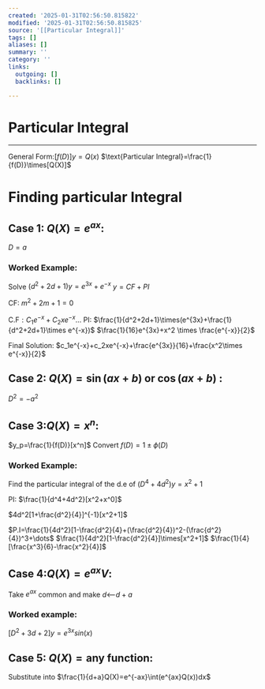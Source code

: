 ```yaml
---
created: '2025-01-31T02:56:50.815822'
modified: '2025-01-31T02:56:50.815825'
source: '[[Particular Integral]]'
tags: []
aliases: []
summary: ''
category: ''
links:
  outgoing: []
  backlinks: []

---
```


# Particular Integral

___

$\text{General Form:}[f(D)]y=Q(x)$
$\text{Particular Integral}=\frac{1}{f(D)}\times[Q(X)]$ 


# Finding particular Integral

## Case 1: $Q(X)=e^{ax}$:
$D=a$
### Worked Example:
Solve $(d^2 +2d+1)y=e^{3x}+e^{-x}$ 
$y=CF+PI$

CF:
$m^2+2m+1=0$

$\text{C.F}:C_1e^{-x}+C_2xe^{-x}\dots$ 
PI:
$\frac{1}{d^2+2d+1}\times(e^{3x}+\frac{1}{d^2+2d+1}\times e^{-x})$
$\frac{1}{16}e^{3x}+x^2 \times \frac{e^{-x}}{2}$

Final Solution:
$c_1e^{-x}+c_2xe^{-x}+\frac{e^{3x}}{16}+\frac{x^2\times e^{-x}}{2}$ 


## Case 2: $Q(X)=\sin(ax+b)\text{ or }\cos(ax+b)$ :
$D^2=-a^2$

## Case 3:$Q(X)=x^n$:

$y_p=\frac{1}{f(D)}[x^n]$ 
Convert $f(D) = 1\pm \phi(D)$ 

### Worked Example:

Find the particular integral of the d.e of $(D^4+4d^2)y=x^2+1$ 

PI:
$\frac{1}{d^4+4d^2}[x^2+x^0]$

$4d^2[1+\frac{d^2}{4}]^{-1}[x^2+1]$

$P.I=\frac{1}{4d^2}[1-\frac{d^2}{4}+(\frac{d^2}{4})^2-(\frac{d^2}{4})^3+\dots$ 
$\frac{1}{4d^2}[1-\frac{d^2}{4}]\times[x^2+1]$ 
$\frac{1}{4}[\frac{x^3}{6}-\frac{x^2}{4}]$

## Case 4:$Q(X)=e^{ax}V$:

Take $e^{ax}$ common and make $d \text{<---}d+a$ 


### Worked example:
$[D^2+3d+2]y=e^{3x}sin(x)$



## Case 5: $Q(X)=\text{any function}$:

Substitute into $\frac{1}{d+a}Q(X)=e^{-ax}\int(e^{ax}Q(x))dx$ 